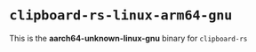# `clipboard-rs-linux-arm64-gnu`

This is the **aarch64-unknown-linux-gnu** binary for `clipboard-rs`
